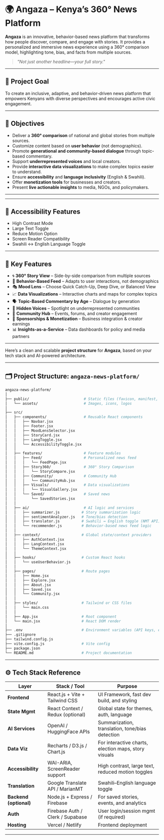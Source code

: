 # 🌍 Angaza – Kenya’s 360° News Platform

**Angaza** is an innovative, behavior-based news platform that transforms how people discover, compare, and engage with stories. It provides a personalized and immersive news experience using a 360° comparison model, highlighting tone, bias, and facts from multiple sources.  

> _"Not just another headline—your full story."_

---

## 🚀 Project Goal

To create an inclusive, adaptive, and behavior-driven news platform that empowers Kenyans with diverse perspectives and encourages active civic engagement.

---

## 🎯 Objectives

- Deliver a **360° comparison** of national and global stories from multiple sources.
- Customize content based on **user behavior** (not demographics).
- Promote **generational and community-based dialogue** through topic-based commentary.
- Support **underrepresented voices** and local creators.
- Provide **interactive data visualizations** to make complex topics easier to understand.
- Ensure **accessibility** and **language inclusivity** (English & Swahili).
- Offer **monetization tools** for businesses and creators.
- Present **live actionable insights** to media, NGOs, and policymakers.

---

---

## 🔐 Accessibility Features

- High Contrast Mode
- Large Text Toggle
- Reduce Motion Option
- Screen Reader Compatibility
- Swahili ↔ English Language Toggle

---

## 🧩 Key Features

- 🌀 **360° Story View** – Side-by-side comparison from multiple sources
- 🧠 **Behavior-Based Feed** – Adapts to user interactions, not demographics
- 🎭 **Mood Lens** – Choose Quick Catch-Up, Deep Dive, or Balanced View
- 📈 **Data Visualizations** – Interactive charts and maps for complex topics
- 🗣 **Topic-Based Commentary by Age** – Dialogue by generation
- 📍 **Hidden Voices** – Spotlight on underrepresented communities
- 💬 **Community Hub** – Events, forums, and creator engagement
- 💼 **Sponsorships & Monetization** – Business integration & creator earnings
- 📊 **Insights-as-a-Service** – Data dashboards for policy and media partners

---





Here’s a clean and scalable **project structure** for **Angaza**, based on your tech stack and AI-powered architecture.

---

## 🗂️ Project Structure: `angaza-news-platform/`

```bash
angaza-news-platform/
│
├── public/                         # Static files (favicon, manifest, robots.txt, index.html)
│   └── assets/                     # Images, icons, logos
│
├── src/
│   ├── components/                 # Reusable React components
│   │   ├── Navbar.jsx
│   │   ├── Footer.jsx
│   │   ├── MoodLensSelector.jsx
│   │   ├── StoryCard.jsx
│   │   ├── LangToggle.jsx
│   │   └── AccessibilityToggle.jsx
│   │
│   ├── features/                   # Feature modules
│   │   ├── Feed/                   # Personalized news feed
│   │   │   └── FeedPage.jsx
│   │   ├── Story360/               # 360° Story Comparison
│   │   │   └── StoryCompare.jsx
│   │   ├── Community/              # Community Hub
│   │   │   └── CommunityHub.jsx
│   │   ├── Visuals/                # Data visualizations
│   │   │   └── VisualGallery.jsx
│   │   └── Saved/                  # Saved news
│   │       └── SavedStories.jsx
│   │
│   ├── ai/                         # AI logic and services
│   │   ├── summarizer.js          # Story summarization logic
│   │   ├── sentimentAnalyzer.js   # Tone/bias detection
│   │   ├── translator.js          # Swahili ↔ English toggle (NMT API)
│   │   └── recommender.js         # Behavior-based news feed logic
│   │
│   ├── context/                   # Global state/context providers
│   │   ├── AuthContext.jsx
│   │   ├── LangContext.jsx
│   │   └── ThemeContext.jsx
│   │
│   ├── hooks/                     # Custom React hooks
│   │   └── useUserBehavior.js
│   │
│   ├── pages/                     # Route pages
│   │   ├── Home.jsx
│   │   ├── Explore.jsx
│   │   ├── About.jsx
│   │   ├── Saved.jsx
│   │   └── Community.jsx
│   │
│   ├── styles/                    # Tailwind or CSS files
│   │   └── main.css
│   │
│   ├── App.jsx                    # Root component
│   └── main.jsx                   # React DOM render
│
├── .env                           # Environment variables (API keys, endpoints)
├── .gitignore
├── tailwind.config.js
├── vite.config.js                 # Vite config
├── package.json
└── README.md                      # Project documentation
```

---

## ⚙️ Tech Stack Reference

| Layer                  | Stack / Tool                     | Purpose                                              |
| ---------------------- | -------------------------------- | ---------------------------------------------------- |
| **Frontend**           | React.js + Vite + Tailwind CSS   | UI Framework, fast dev build, and styling            |
| **State Mgmt**         | React Context / Redux (optional) | Global state for themes, auth, language              |
| **AI Services**        | OpenAI / HuggingFace APIs        | Summarization, translation, tone/bias detection      |
| **Data Viz**           | Recharts / D3.js / Chart.js      | For interactive charts, election maps, story visuals |
| **Accessibility**      | WAI-ARIA, ScreenReader support   | High contrast, large text, reduced motion toggles    |
| **Translation**        | Google Translate API / MarianMT  | Swahili–English language toggle                      |
| **Backend (optional)** | Node.js + Express / Firebase     | For saved stories, events, and analytics             |
| **Auth**               | Firebase Auth / Clerk / Supabase | User login/session mgmt (if required)                |
| **Hosting**            | Vercel / Netlify                 | Frontend deployment                                  |

---






